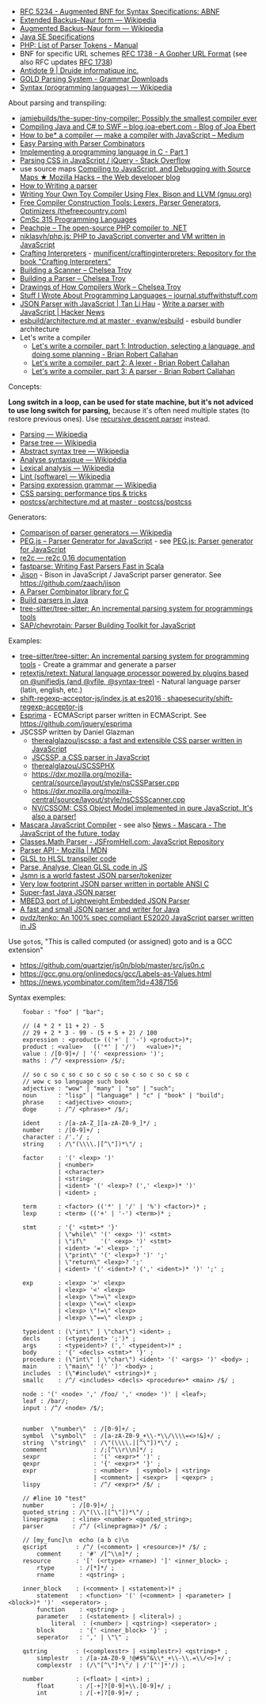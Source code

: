 - [RFC 5234 - Augmented BNF for Syntax Specifications: ABNF](https://tools.ietf.org/html/rfc5234)
- [Extended Backus–Naur form — Wikipedia](https://en.wikipedia.org/wiki/Extended_Backus%E2%80%93Naur_form)
- [Augmented Backus–Naur form — Wikipedia](https://en.wikipedia.org/wiki/Augmented_Backus%E2%80%93Naur_form)
- [Java SE Specifications](https://docs.oracle.com/javase/specs/)
- [PHP: List of Parser Tokens - Manual](http://www.php.net/manual/en/tokens.php)
- BNF for specific URL schemes [RFC 1738 - A Gopher URL Format](https://tools.ietf.org/html/rfc1738#section-5) (see also RFC updates [RFC 1738](https://datatracker.ietf.org/doc/rfc1738/))
- [Antidote 9 | Druide informatique inc.](http://www.antidote.info/antidote/caracteristiques)
- [GOLD Parsing System - Grammar Downloads](http://goldparser.org/grammars/index.htm)
- [Syntax (programming languages) — Wikipedia](https://en.wikipedia.org/wiki/Syntax_%28programming_languages%29)

About parsing and transpiling:

- [jamiebuilds/the-super-tiny-compiler: Possibly the smallest compiler ever](https://github.com/jamiebuilds/the-super-tiny-compiler)
- [Compiling Java and C# to SWF – blog.joa-ebert.com - Blog of Joa Ebert](https://blog.joa-ebert.com/2009/09/28/compiling-java-and-c-to-swf/)
- [How to be* a compiler — make a compiler with JavaScript – Medium](https://medium.com/@kosamari/how-to-be-a-compiler-make-a-compiler-with-javascript-4a8a13d473b4#.4mds8vf0s)
- [Easy Parsing with Parser Combinators](http://www.lihaoyi.com/post/EasyParsingwithParserCombinators.html)
- [Implementing a programming language in C - Part 1](http://wayback.archive.org/web/20150610090835/http://www.vnev.me/implementing-a-programming-language-in-c-part-1/)
- [Parsing CSS in JavaScript / jQuery - Stack Overflow](https://stackoverflow.com/questions/3326494/parsing-css-in-javascript-jquery/3326538#3326538)
- use source maps [Compiling to JavaScript, and Debugging with Source Maps ★ Mozilla Hacks – the Web developer blog](https://hacks.mozilla.org/2013/05/compiling-to-javascript-and-debugging-with-source-maps/)
- [How to Writing a parser](http://www.tcx.be/how-to/#parser)
- [Writing Your Own Toy Compiler Using Flex, Bison and LLVM (gnuu.org)](http://gnuu.org/2009/09/18/writing-your-own-toy-compiler/)
- [Free Compiler Construction Tools: Lexers, Parser Generators, Optimizers (thefreecountry.com)](http://www.thefreecountry.com/programming/compilerconstruction.shtml)
- [CmSc 315 Programming Languages](http://faculty.simpson.edu/lydia.sinapova/www/cmsc315/LN315_Pratt/ContentsLN315.htm)
- [Peachpie – The open-source PHP compiler to .NET](http://www.peachpie.io/)
- [niklasvh/php.js: PHP to JavaScript converter and VM written in JavaScript](https://github.com/niklasvh/php.js)
- [Crafting Interpreters](https://craftinginterpreters.com/) - [munificent/craftinginterpreters: Repository for the book "Crafting Interpreters"](https://github.com/munificent/craftinginterpreters)
- [Building a Scanner – Chelsea Troy](https://chelseatroy.com/2019/10/24/building-a-scanner/)
- [Building a Parser – Chelsea Troy](https://chelseatroy.com/2019/11/11/building-a-parser/)
- [Drawings of How Compilers Work – Chelsea Troy](https://chelseatroy.com/2019/10/17/drawings-of-how-compilers-work/)
- [Stuff I Wrote About Programming Languages – journal.stuffwithstuff.com](http://journal.stuffwithstuff.com/category/language/)
- [JSON Parser with JavaScript | Tan Li Hau](https://lihautan.com/json-parser-with-javascript/) - [Write a parser with JavaScript | Hacker News](https://news.ycombinator.com/item?id=21772336)
- [esbuild/architecture.md at master · evanw/esbuild](https://github.com/evanw/esbuild/blob/master/docs/architecture.md) - esbuild bundler architecture
- Let's write a compiler
	- [Let's write a compiler, part 1: Introduction, selecting a language, and doing some planning - Brian Robert Callahan](https://web.archive.org/web/20210816200544/https://briancallahan.net/blog/20210814.html)
	- [Let's write a compiler, part 2: A lexer - Brian Robert Callahan](https://web.archive.org/web/20210816132602/https://briancallahan.net/blog/20210815.html)
	- [Let's write a compiler, part 3: A parser - Brian Robert Callahan](https://web.archive.org/web/20210817031925/https://briancallahan.net/blog/20210816.html)

Concepts:

**Long switch in a loop, can be used for state machine, but it's not adviced to use long switch for parsing,** because it's often need multiple states (to restore previous ones). Use [recursive descent parser](https://en.wikipedia.org/wiki/Recursive_descent_parser) instead.

- [Parsing — Wikipedia](https://en.wikipedia.org/wiki/Parsing)
- [Parse tree — Wikipedia](https://en.wikipedia.org/wiki/Parse_tree)
- [Abstract syntax tree — Wikipedia](https://en.wikipedia.org/wiki/Abstract_syntax_tree)
- [Analyse syntaxique — Wikipédia](https://fr.wikipedia.org/wiki/Analyse_syntaxique)
- [Lexical analysis — Wikipedia](https://en.wikipedia.org/wiki/Lexical_analysis)
- [Lint (software) — Wikipedia](https://en.wikipedia.org/wiki/Lint_%28software%29)
- [Parsing expression grammar — Wikipedia](https://en.wikipedia.org/wiki/Parsing_expression_grammar)
- [CSS parsing: performance tips & tricks](https://www.slideshare.net/basisjs/css-parsing-performance-tips-tricks)
- [postcss/architecture.md at master · postcss/postcss](https://github.com/postcss/postcss/blob/master/docs/architecture.md)

Generators:

- [Comparison of parser generators — Wikipedia](https://en.wikipedia.org/wiki/Comparison_of_parser_generators)
- [PEG.js – Parser Generator for JavaScript](https://pegjs.org/) - see [PEG.js: Parser generator for JavaScript](https://github.com/pegjs/pegjs)
- [re2c — re2c 0.16 documentation](http://re2c.org/)
- [fastparse: Writing Fast Parsers Fast in Scala](https://github.com/lihaoyi/fastparse)
- [Jison](http://zaa.ch/jison/) - Bison in JavaScript / JavaScript parser generator. See https://github.com/zaach/jison
- [A Parser Combinator library for C ](https://github.com/orangeduck/mpc)
- [Build parsers in Java](https://github.com/jparsec/jparsec)
- [tree-sitter/tree-sitter: An incremental parsing system for programmings tools](https://github.com/tree-sitter/tree-sitter)
- [SAP/chevrotain: Parser Building Toolkit for JavaScript](https://github.com/SAP/chevrotain)

Examples:

- [tree-sitter/tree-sitter: An incremental parsing system for programming tools](https://github.com/tree-sitter/tree-sitter) - Create a grammar and generate a parser
- [retextjs/retext: Natural language processor powered by plugins based on @unifiedjs (and @vfile, @syntax-tree)](https://github.com/retextjs/retext) - Natural language parser (latin, english, etc.)
- [shift-regexp-acceptor-js/index.js at es2016 · shapesecurity/shift-regexp-acceptor-js](https://github.com/shapesecurity/shift-regexp-acceptor-js/blob/es2016/src/index.js)
- [Esprima](http://esprima.org/) - ECMAScript parser written in ECMAScript. See https://github.com/jquery/esprima
- JSCSSP written by Daniel Glazman
	- [therealglazou/jscssp: a fast and extensible CSS parser written in JavaScript](https://github.com/therealglazou/jscssp)
	- [JSCSSP, a CSS parser in JavaScript](http://glazman.org/JSCSSP/)
	- [therealglazou/JSCSSPHX](https://github.com/therealglazou/JSCSSPHX)
	- https://dxr.mozilla.org/mozilla-central/source/layout/style/nsCSSParser.cpp
	- https://dxr.mozilla.org/mozilla-central/source/layout/style/nsCSSScanner.cpp
	- [NV/CSSOM: CSS Object Model implemented in pure JavaScript. It's also a parser!](https://github.com/NV/CSSOM)
- [Mascara JavaScript Compiler](http://www.mascaraengine.com/) - see also [News - Mascara - The JavaScript of the future, today](http://blog.mascaraengine.com/)
- [Classes.Math Parser - JSFromHell.com: JavaScript Repository](http://jsfromhell.com/classes/math-parser)
- [Parser API - Mozilla | MDN](https://developer.mozilla.org/en-US/docs/Mozilla/Projects/SpiderMonkey/Parser_API)
- [GLSL to HLSL transpiler code](https://github.com/MicrosoftEdge/WebGL/tree/master/GLSLParse)
- [Parse, Analyse, Clean GLSL code in JS](https://github.com/zz85/glsl-cleaner/)
- [Jsmn is a world fastest JSON parser/tokenizer](https://github.com/zserge/jsmn/blob/master/jsmn.c)
- [Very low footprint JSON parser written in portable ANSI C](https://github.com/udp/json-parser/blob/master/json.c)
- [Super-fast Java JSON parser](https://github.com/mitchhentges/json-parse/blob/master/src/main/java/ca/fuzzlesoft/JsonParse.java)
- [MBED3 port of Lightweight Embedded JSON Parser](https://github.com/warmcat/lejp/blob/master/source/lejp.c)
- [A fast and small JSON parser and writer for Java](https://github.com/ralfstx/minimal-json/blob/master/com.eclipsesource.json/src/main/java/com/eclipsesource/json/JsonParser.java)
- [pvdz/tenko: An 100% spec compliant ES2020 JavaScript parser written in JS](https://github.com/pvdz/tenko)

Use `goto`s, "This is called computed (or assigned) goto and is a GCC extension"
- https://github.com/quartzjer/js0n/blob/master/src/js0n.c
- https://gcc.gnu.org/onlinedocs/gcc/Labels-as-Values.html
- https://news.ycombinator.com/item?id=4387156

Syntax exemples:

```
	foobar : "foo" | "bar";

	// (4 * 2 * 11 + 2) - 5
	// 29 + 2 * 3 - 99 - (5 + 5 + 2) / 100
	expression : <product> (('+' | '-') <product>)*;
	product : <value>   (('*' | '/')   <value>)*;
	value : /[0-9]+/ | '(' <expression> ')';
	maths : /^/ <expression> /$/;

	// so c so c so c so c so c so c so c so c so c
	// wow c so language such book
	adjective : "wow" | "many" | "so" | "such";
	noun      : "lisp" | "language" | "c" | "book" | "build";
	phrase    : <adjective> <noun>;
	doge      : /^/ <phrase>* /$/;

	ident     : /[a-zA-Z_][a-zA-Z0-9_]*/ ;
	number    : /[0-9]+/ ;
	character : /'.'/ ;
	string    : /\"(\\\\.|[^\"])*\"/ ;

	factor    : '(' <lexp> ')'
	          | <number>
	          | <character>
	          | <string>
	          | <ident> '(' <lexp>? (',' <lexp>)* ')'
	          | <ident> ;

	term      : <factor> (('*' | '/' | '%') <factor>)* ;
	lexp      : <term> (('+' | '-') <term>)* ;

	stmt      : '{' <stmt>* '}'
	          | \"while\" '(' <exp> ')' <stmt>
	          | \"if\"    '(' <exp> ')' <stmt>
	          | <ident> '=' <lexp> ';'
	          | \"print\" '(' <lexp>? ')' ';'
	          | \"return\" <lexp>? ';'
	          | <ident> '(' <ident>? (',' <ident>)* ')' ';' ;

	exp       : <lexp> '>' <lexp>
	          | <lexp> '<' <lexp>
	          | <lexp> \">=\" <lexp>
	          | <lexp> \"<=\" <lexp>
	          | <lexp> \"!=\" <lexp>
	          | <lexp> \"==\" <lexp> ;

	typeident : (\"int\" | \"char\") <ident> ;
	decls     : (<typeident> ';')* ;
	args      : <typeident>? (',' <typeident>)* ;
	body      : '{' <decls> <stmt>* '}' ;
	procedure : (\"int\" | \"char\") <ident> '(' <args> ')' <body> ;
	main      : \"main\" '(' ')' <body> ;
	includes  : (\"#include\" <string>)* ;
	smallc    : /^/ <includes> <decls> <procedure>* <main> /$/ ;

	node : '(' <node> ',' /foo/ ',' <node> ')' | <leaf>;
	leaf : /bar/;
	input : /^/ <node> /$/;


	number  \"number\"  : /[0-9]+/ ;
	symbol  \"symbol\"  : /[a-zA-Z0-9_+\\-*\\/\\\\=<>!&]+/ ;
	string  \"string\"  : /\"(\\\\.|[^\"])*\"/ ;
	comment             : /;[^\\r\\n]*/ ;
	sexpr               : '(' <expr>* ')' ;
	qexpr               : '{' <expr>* '}' ;
	expr                : <number>  | <symbol> | <string>
	                    | <comment> | <sexpr>  | <qexpr> ;
	lispy               : /^/ <expr>* /$/ ;

	// #line 10 "test"
	number        : /[0-9]+/ ;
	quoted_string : /\"(\\.|[^\"])*\"/ ;
	linepragma    : <line> <number> <quoted_string>;
	parser        : /^/ (<linepragma>)* /$/ ;

	// [my_func]\n  echo (a b c)\n
	qscript        : /^/ (<comment> | <resource>)* /$/ ;
		comment     : '#' /[^\\n]*/ ;
	resource       : '[' (<rtype> <rname>) ']' <inner_block> ;
		rtype       : /[*]*/ ;
		rname       : <qstring> ;

	inner_block    : (<comment> | <statement>)* ;
		statement   : <function> '(' (<comment> | <parameter> | <block>)* ')'  <seperator> ;
		function    : <qstring> ;
		parameter   : (<statement> | <literal>) ;
			literal  : (<number> | <qstring>) <seperator> ;
		block       : '{' <inner_block> '}' ;
		seperator   : ',' | \"\" ;

	qstring        : (<complexstr> | <simplestr>) <qstring>* ;
		simplestr   : /[a-zA-Z0-9_!@#$%^&\\*_+\\-\\.=\\/<>]+/ ;
		complexstr  : (/\"[^\"]*\"/ | /'[^']*'/) ;

	number         : (<float> | <int>) ;
		float       : /[-+]?[0-9]+\\.[0-9]+/ ;
		int         : /[-+]?[0-9]+/ ;
